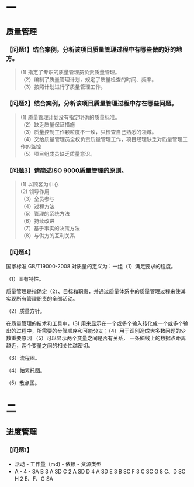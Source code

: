 # 一

## 质量管理

### 【问题1】结合案例，分析该项目质量管理过程中有哪些做的好的地方。

> (1) 指定了专职的质量管理员负责质量管理。  
> （2）编制了质量管理计划，规定了质量检查的时间、频率。  
> （3）按照计划进行了质量管理工作。  

### 【问题2】结合案例，分析该项目质量管理过程中存在哪些问题。
> (1) 质量管理计划没有指定明确的质量标准。  
> （2）缺乏质量保证措施  
> （3）质量控制工作颗粒度不一致，只检查自己熟悉的领域。  
> （4）交给质量管理员全权负责质量管理工作，项目经理缺乏对质量管理工作的监控  
> （5）项目组成员缺乏质量意识。  

### 【问题3】请简述ISO 9000质量管理的原则。
> (1) 以顾客为中心  
> (2) 领导作用  
> （3）全员参与  
> （4）过程方法  
> （5）管理的系统方法  
> （6）持续改进  
> （7）基于事实的决策方法  
> （8）与供方的互利关系  


### 【问题4】

国家标准 GB/T19000-2008 对质量的定义为：一组（1）满足要求的程度。  

（1）固有特性。  

质量管理是指确定（2）、目标和职责，并通过质量体系中的质量管理过程来使其实现所有管理职责的全部活动。  

（2）质量方针。  

在质量管理的技术和工具中，(3) 用来显示在一个或多个输入转化成一个或多个输出的过程中，所需要的步骤顺序和可能分支；（4）用于识别造成大多数问题的少数重要原因 （5）可以显示两个变量之间是否有关系，
一条斜线上的数据点距离越近，两个变量之间的相关性越密切。  

（3）流程图。

 （4）帕累托图。  

 （5）散点图。


 # 二

 ## 进度管理

 ### 【问题1】


- 活动	- 工作量（md)	- 依赖	- 资源类型
- A	- 4		- SA
B	3	A	SD
C	2	A	SD
D	4	A	SD
E	3	B	SC
F	3	C	SC
G	8	C、D	SC
H	2	E、F、G	SA

